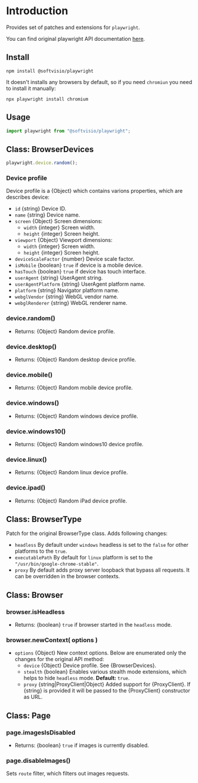 # Introduction

Provides set of patches and extensions for `playwright`.

You can find original playwright API documentation [here](https://playwright.dev/docs/api/class-playwright/).

## Install

```shell
npm install @softvisio/playwright
```

It doesn't installs any browsers by default, so if you need `chromiun` you need to install it manually:

```shell
npx playwright install chromium
```

## Usage

```javascript
import playwright from "@softvisio/playwright";
```

## Class: BrowserDevices

```javascript
playwright.device.random();
```

### Device profile

Device profile is a {Object} which contains varions properties, which are describes device:

-   `id` {string} Device ID.
-   `name` {string} Device name.
-   `screen` {Object} Screen dimensions:
    -   `width` {integer} Screen width.
    -   `height` {integer} Screen height.
-   `viewport` {Object} Viewport dimensions:
    -   `width` {integer} Screen width.
    -   `height` {integer} Screen height.
-   `deviceScaleFactor` {number} Device scale factor.
-   `isMobile` {boolean} `true` if device is a mobile device.
-   `hasTouch` {boolean} `true` if device has touch interface.
-   `userAgent` {string} UserAgent string.
-   `userAgentPlatform` {string} UserAgent platform name.
-   `platform` {string} Navigator platform name.
-   `webglVendor` {string} WebGL vendor name.
-   `webglRenderer` {string} WebGL renderer name.

### device.random()

-   Returns: {Object} Random device profile.

### device.desktop()

-   Returns: {Object} Random desktop device profile.

### device.mobile()

-   Returns: {Object} Random mobile device profile.

### device.windows()

-   Returns: {Object} Random windows device profile.

### device.windows10()

-   Returns: {Object} Random windows10 device profile.

### device.linux()

-   Returns: {Object} Random linux device profile.

### device.ipad()

-   Returns: {Object} Random iPad device profile.

## Class: BrowserType

Patch for the original BrowserType class. Adds following changes:

-   `headless` By default under `windows` headless is set to the `false` for other platforms to the `true`.
-   `executablePath` By default for `linux` platform is set to the `"/usr/bin/google-chrome-stable"`.
-   `proxy` By default adds proxy server loopback that bypass all requests. It can be overridden in the browser contexts.

## Class: Browser

### browser.isHeadless

-   Returns: {boolean} `true` if browser started in the `headless` mode.

### browser.newContext( options )

-   `options` {Object} New context options. Below are enumerated only the changes for the original API method:
    -   `device` {Object} Device profile. See {BrowserDevices}.
    -   `stealth` {boolean} Enables various stealth mode extensions, which helps to hide `headless` mode. **Default:** `true`.
    -   `proxy` {string|ProxyClient|Object} Added support for {ProxyClient}. If {string} is provided it will be passed to the {ProxyClient} constructor as URL.

## Class: Page

### page.imagesIsDisabled

-   Returns: {boolean} `true` if images is currently disabled.

### page.disableImages()

Sets `route` filter, which filters out images requests.
